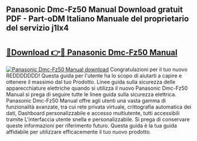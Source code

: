 ## Panasonic Dmc-Fz50 Manual Download gratuit PDF - Part-oDM Italiano Manuale del proprietario del servizio j1lx4

# <h2><a href="http://dfd5e2.blite.top/?on=Panasonic+Dmc-Fz50+Manual">🔗Download 👉🔴 Panasonic Dmc-Fz50 Manual</a></h2>

[![Panasonic Dmc-Fz50 Manual download](https://i.imgur.com/lujVjoI.png)](http://dfd5e2.blite.top/?on=Panasonic+Dmc-Fz50+Manual)
Congratulazioni per il tuo nuovo REDDDDDDD! Questa guida per l'utente ha lo scopo di aiutarti a capire e ottenere il massimo dal tuo Prodotto. Linee guida sulla sicurezza delle apparecchiature elettriche quando si utilizza il nuovo Panasonic Dmc-Fz50 Manual si prega di seguire tutte le linee guida sulla sicurezza elettrica. Panasonic Dmc-Fz50 Manual offre agli utenti una vasta gamma di funzionalità avanzate, tra cui rete privata virtuale, crittografia automatica dei dati, Dashboard personalizzabile e accesso multiutente, tutti accessibili tramite L'interfaccia utente snella e personalizzabile. Si prega di conservare queste informazioni per riferimento futuro. Questa guida è la tua guida affidabile per utilizzare efficacemente il tuo nuovo prodotto.
